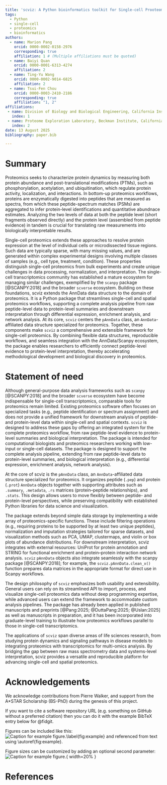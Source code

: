 ```yaml
---
title: 'scviz: A Python bioinformatics toolkit for Single-cell Prooteomics-omics analysis'
tags:
  - Python
  - single-cell
  - proteomics
  - bioinformatics
authors:
  - name: Marion Pang
    orcid: 0000-0002-0158-2976
    corresponding: true
    affiliation: 1 # (Multiple affiliations must be quoted)
  - name: Baiyi Quan
    orcid: 0000-0001-6313-4274
    affiliation: 2
  - name: Ting-Yu Wang
    orcid: 0000-0002-9014-6825
    affiliation: 2
  - name: Tsui-Fen Chou
    orcid: 0000-0003-2410-2186
    corresponding: true
    affiliation: "1, 2"
affiliations:
 - name: Division of Biology and Biological Engineering, California Institute of Technology, 1200 E. California Blvd, Pasadena, CA 91125
   index: 1
 - name: Proteome Exploration Laboratory, Beckman Institute, California Institute of Technology, 1200 E. California Blvd, Pasadena, CA 91125
   index: 2
date: 13 August 2025
bibliography: paper.bib

---
```


# Summary
Proteomics seeks to characterize protein dynamics by measuring both protein abundance and post-translational modifications (PTMs), such as phosphorylation, acetylation, and ubiquitination, which regulate protein activity, localization, and interactions. In bottom-up proteomics workflows, proteins are enzymatically digested into peptides that are measured as spectra, from which these peptide-spectrum matches (PSMs) are aggregated to infer protein-level identifications and quantitative abundnace estimates. Analyzing the two levels of data at both the peptide level (short fragments observed directly) and the protein level (assembled from peptide evidence) in tandem is crucial for translating raw measurements into biologically interpretable results.

Single-cell proteomics extends these approaches to resolve protein expression at the level of individual cells or microdissected tissue regions. Such data are typically sparse, with many missing values, and are generated within complex experimental designs involving multiple classes of samples (e.g., cell type, treatment, condition). These properties distinguish single-cell proteomics from bulk experiments and create unique challenges in data processing, normalization, and interpretation. The single-cell transcriptomics community has established a mature ecosystem for managing similar challenges, exemplified by the `scanpy` package [@SCANPY:2018] and the broader `scverse` ecosystem. Building on these foundations, scviz extends the AnnData data structure to the domain of proteomics. It is a Python package that streamlines single-cell and spatial proteomics workflows, supporting a complete  analysis pipeline from raw peptide-level data to protein-level summaries and downstream interpretation through differential expression, enrichment analysis, and network analysis. At its core, `scviz` centers the `pAnnData` class, an `AnnData`-affiliated data structure specialized for proteomics. Together, these components make `scviz` a comprehensive and extensible framework for single-cell proteomics. By combining flexible data structures, reproducible workflows, and seamless integration with the AnnData/Scanpy ecosystem, the package enables researchers to efficiently connect peptide-level evidence to protein-level interpretation, thereby accelerating methodological development and biological discovery in proteomics.


# Statement of need
Although general-purpose data analysis frameworks such as `scanpy` [@SCANPY:2018] and the broader `scverse` ecosystem have become indispensable for single-cell transcriptomics, comparable tools for proteomics remain limited. Existing proteomics software often focuses on specialized tasks (e.g., peptide identification or spectrum assignment) and does not provide a unified framework for downstream analysis of peptide- and protein-level data within single-cell and spatial contexts. `scviz` is designed to address these gaps by offering an integrated system for the complete proteomics workflow, from raw peptide-level evidence to protein-level summaries and biological interpretation. The package is intended for computational biologists and proteomics researchers working with low-input or single-cell datasets. The package is designed to support the complete analysis pipeline, extending from raw peptide-level data to protein-level summaries, and biological interpretation (e.g., differential expression, enrichment analysis, network analysis). 

At the core of scviz is the `pAnnData` class, an `AnnData`-affiliated data structure specialized for proteomics. It organizes peptide (`.pep`) and protein (`.prot`) `AnnData` objects together with supporting attributes such as `.summary`, `.metadata`, `.rs` matrices (protein–peptide relationships), and `.stats`. This design allows users to move flexibly between peptide- and protein-level perspectives, while preserving compatibility with established Python libraries for data science and visualization.

The package extends beyond simple data storage by implementing a wide array of proteomics-specific functions. These include filtering operations (e.g., requiring proteins to be supported by at least two unique peptides), normalization and imputation strategies tailored for sparse datasets, and visualization methods such as PCA, UMAP, clustermaps, and violin or box plots of abundance distributions. For downstream interpretation, scviz integrates with external resources: UniProt for protein annotation and STRING for functional enrichment and protein–protein interaction network analysis. `scviz` `pAnnData` objects also integrate seamlessly with the scanpy package [@SCANPY:2018]; for example, the `scviz.pAnnData.clean_x()` function prepares data matrices in the appropriate format for direct use in Scanpy workflows.

The design philosophy of `scviz` emphasizes both usability and extensibility. General users can rely on its streamlined API to import, process, and visualize single-cell proteomics data without deep programming expertise, while advanced users can extend the framework to accommodate custom analysis pipelines. The package has already been applied in published manuscripts and preprints [@Pang:2025; @DuttaPang:2025; @Uslan:2025] as well as manuscripts in preparation, and it has been incorporated into graduate-level training to illustrate how proteomics workflows parallel to those in single-cell transcriptomics.

The applications of `scviz` span diverse areas of life sciences research, from studying protein dynamics and signaling pathways in disease models to integrating proteomics with transcriptomics for multi-omics analysis. By bridging the gap between raw mass spectrometry data and systems-level interpretation, scviz provides a versatile and reproducible platform for advancing single-cell and spatial proteomics.

# Acknowledgements

We acknowledge contributions from Pierre Walker, and support from the A*STAR Scholarship (BS-PhD) during the genesis of this project.

If you want to cite a software repository URL (e.g. something on GitHub without a preferred
citation) then you can do it with the example BibTeX entry below for @fidgit.

Figures can be included like this:
![Caption for example figure.\label{fig:example}](figure.png)
and referenced from text using \autoref{fig:example}.

Figure sizes can be customized by adding an optional second parameter:
![Caption for example figure.](figure.png){ width=20% }


# References